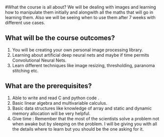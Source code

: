 #What the course is all about?
We will be dealing with images and learning how to manipulate them initially and alongwith all the 
maths that will go in learning them. Also we will be seeing when to use them after 7 weeks with different use cases.

## What will be the course outcomes?
1. You will be creating your own personal image processing library.
2. Learning about artificial deep neural nets and maybe if time permits Convolutional Neural Nets.
3. Learn different techniques like image resizing, thresholding, paranoma stitching etc.

## What are the prerequisites?
1. Able to write and read C and python code .
2. Basic linear algebra and multivariable calculus.
3. Basic data structures like knowledge of array and static and dynamic memory allocation will be very helpful.
4. Give time : Remember that the most of the scientists solve a problem not when awake but by sleeping on the problem. I will be giving you with all the details where to learn but you should be the one asking for it.


